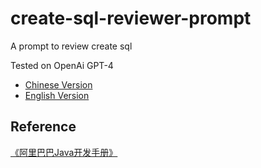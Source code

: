 # create-sql-reviewer-prompt

A prompt to review create sql

Tested on OpenAi GPT-4

- [Chinese Version](/prompt.chn.txt)
- [English Version](/prompt.eng.txt)

## Reference

[《阿里巴巴Java开发手册》](https://alibaba.github.io/p3c/MySQL%E6%95%B0%E6%8D%AE%E5%BA%93/%E5%BB%BA%E8%A1%A8%E8%A7%84%E7%BA%A6.html)

